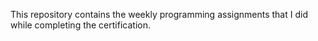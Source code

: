 This repository contains the weekly programming assignments that I did while completing the certification.
